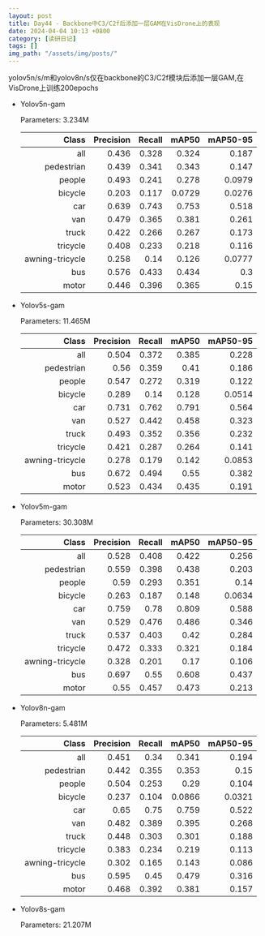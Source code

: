 ```yaml
---
layout: post
title: Day44 - Backbone中C3/C2f后添加一层GAM在VisDrone上的表现
date: 2024-04-04 10:13 +0800
category: [读研日记]
tags: []
img_path: "/assets/img/posts/"
---
```


yolov5n/s/m和yolov8n/s仅在backbone的C3/C2f模块后添加一层GAM,在VisDrone上训练200epochs

- Yolov5n-gam

    Parameters: 3.234M

    |                Class| Precision|    Recall|     mAP50|  mAP50-95|
    |                 ---:|      ---:|      ---:|      ---:|      ---:|
    |                  all|     0.436|     0.328|     0.324|     0.187|
    |           pedestrian|     0.439|     0.341|     0.343|     0.147|
    |               people|     0.493|     0.241|     0.278|    0.0979|
    |              bicycle|     0.203|     0.117|    0.0729|    0.0276|
    |                  car|     0.639|     0.743|     0.753|     0.518|
    |                  van|     0.479|     0.365|     0.381|     0.261|
    |                truck|     0.422|     0.266|     0.267|     0.173|
    |             tricycle|     0.408|     0.233|     0.218|     0.116|
    |      awning-tricycle|     0.258|      0.14|     0.126|    0.0777|
    |                  bus|     0.576|     0.433|     0.434|       0.3|
    |                motor|     0.446|     0.396|     0.365|      0.15|

- Yolov5s-gam

    Parameters: 11.465M

    |                Class| Precision|    Recall|     mAP50|  mAP50-95|
    |                 ---:|      ---:|      ---:|      ---:|      ---:|
    |                  all|     0.504|     0.372|     0.385|     0.228|
    |           pedestrian|      0.56|     0.359|      0.41|     0.186|
    |               people|     0.547|     0.272|     0.319|     0.122|
    |              bicycle|     0.289|      0.14|     0.128|    0.0514|
    |                  car|     0.731|     0.762|     0.791|     0.564|
    |                  van|     0.527|     0.442|     0.458|     0.323|
    |                truck|     0.493|     0.352|     0.356|     0.232|
    |             tricycle|     0.421|     0.287|     0.264|     0.141|
    |      awning-tricycle|     0.278|     0.179|     0.142|    0.0853|
    |                  bus|     0.672|     0.494|      0.55|     0.382|
    |                motor|     0.523|     0.434|     0.435|     0.191|

- Yolov5m-gam

    Parameters: 30.308M

    |                Class| Precision|    Recall|     mAP50|  mAP50-95|
    |                 ---:|      ---:|      ---:|      ---:|      ---:|
    |                  all|     0.528|     0.408|     0.422|     0.256|
    |           pedestrian|     0.559|     0.398|     0.438|     0.203|
    |               people|      0.59|     0.293|     0.351|      0.14|
    |              bicycle|     0.263|     0.187|     0.148|    0.0634|
    |                  car|     0.759|      0.78|     0.809|     0.588|
    |                  van|     0.529|     0.476|     0.486|     0.346|
    |                truck|     0.537|     0.403|      0.42|     0.284|
    |             tricycle|     0.472|     0.333|     0.321|     0.184|
    |      awning-tricycle|     0.328|     0.201|      0.17|     0.106|
    |                  bus|     0.697|      0.55|     0.608|     0.437|
    |                motor|      0.55|     0.457|     0.473|     0.213|

- Yolov8n-gam

    Parameters: 5.481M

    |                Class| Precision|    Recall|     mAP50|  mAP50-95|
    |                 ---:|      ---:|      ---:|      ---:|      ---:|
    |                  all|     0.451|      0.34|     0.341|     0.194|
    |           pedestrian|     0.442|     0.355|     0.353|      0.15|
    |               people|     0.504|     0.253|      0.29|     0.104|
    |              bicycle|     0.237|     0.104|    0.0866|    0.0321|
    |                  car|      0.65|      0.75|     0.759|     0.522|
    |                  van|     0.482|     0.389|     0.395|     0.268|
    |                truck|     0.448|     0.303|     0.301|     0.188|
    |             tricycle|     0.383|     0.234|     0.219|     0.113|
    |      awning-tricycle|     0.302|     0.165|     0.143|     0.086|
    |                  bus|     0.595|      0.45|     0.479|     0.316|
    |                motor|     0.468|     0.392|     0.381|     0.157|

- Yolov8s-gam

    Parameters: 21.207M


